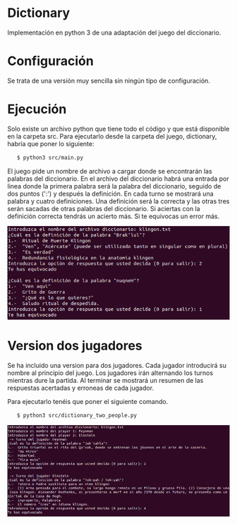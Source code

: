 # Dictionary

Implementación en python 3 de una adaptación del juego del diccionario.

# Configuración

Se trata de una versión muy sencilla sin ningún tipo de configuración.

# Ejecución

Solo existe un archivo python que tiene todo el código y que está disponible en la carpeta src.
Para ejecutarlo desde la carpeta del juego, dictionary, habría que poner lo siguiente:

```bash
   $ python3 src/main.py
```

El juego pide un nombre de archivo a cargar donde se encontrarán las palabras del diccionario.
En el archivo del diccionario habrá una entrada por linea donde la primera palabra será la palabra del diccionario, seguido de dos puntos (':') y después la definición.
En cada turno se mostrará una palabra y cuatro definiciones. Una definición será la correcta y las otras tres serán sacadas de otras palabras del diccionario.
Si aciertas con la definición correcta tendrás un acierto más. Si te equivocas un error más.

![Captura del juego](resources/images/screencast1.png)


# Version dos jugadores

Se ha incluido una version para dos jugadores. Cada jugador introducirá su nombre al principio del juego. Los jugadores irán alternando los turnos mientras dure la partida. Al terminar se mostrará un resumen de las respuestas acertadas y erroneas de cada jugador.

Para ejecutarlo tenéis que poner el siguiente comando.

```bash
   $ python3 src/dictionary_two_people.py
```

![Captura del juego para dos jugadores](resources/images/screencast1_two_players.png)
